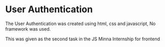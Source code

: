 # User Authentication
The User Authentication was created using html, css and javascript, No framework was used.

This was given as the second task in the JS Minna Internship for frontend
